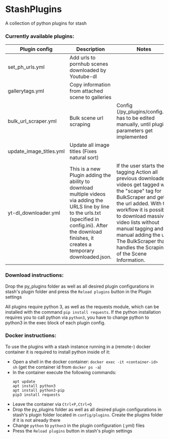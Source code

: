 # StashPlugins
A collection of python plugins for stash

### Currently available plugins:

Plugin config           | Description                                         | Notes
----------------------- | --------------------------------------------------- | --------
set_ph_urls.yml         | Add urls to pornhub scenes downloaded by Youtube-dl |
gallerytags.yml         | Copy information from attached scene to galleries   |
bulk_url_scraper.yml    | Bulk scene url scraping                             | Config (/py_plugins/config.py) has to be edited manually, until plugin parameters get implemented
update_image_titles.yml | Update all image titles (Fixes natural sort)        |
yt-dl_downloader.yml|This is a new Plugin adding the ability to download multiple videos via adding the URLS line by line to the urls.txt (specified in config.ini). After the download finishes, it creates a temporary downloaded.json.|If the user starts the tagging Action all previous downloaded videos get tagged with the "scape" tag for BulkScraper and get the url added. With this workflow it is possible to download massive video lists without manual tagging and manual adding the url. The BulkScraper than handles the Scraping of the Scene Information.
    
### Download instructions:
Drop the py_plugins folder as well as all desired plugin configurations in stash's plugin folder
and press the `Reload plugins` button in the Plugin settings

All plugins require python 3, as well as the requests module, which can be installed with the command `pip install requests`.
If the python installation requires you to call python via `python3`, you have to change python to python3 in the exec block of each plugin config.


### Docker instructions:
To use the plugins with a stash instance running in a (remote-) docker container it is required to install python inside of it:
- Open a shell in the docker container: `docker exec -it <container-id> sh` (get the container id from `docker ps -a`)
- In the container execute the following commands:
    ```shell
    apt update
    apt install python3
    apt install python3-pip
    pip3 install requests
    ```
- Leave the container via `Ctrl+P,Ctrl+Q`
- Drop the py_plugins folder as well as all desired plugin configurations in stash's plugin folder located in `config/plugins`. Create the plugins folder if it is not already there
- Change `python` to `python3` in the plugin configuration (.yml) files
- Press the `Reload plugins` button in stash's plugin settings
